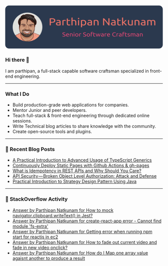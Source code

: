 <p align="center">
    <a href="https://parthipannatkunam.medium.com">
        <img src="/images/introbar.png" alt="parthipan header"/>
    </a>
</p>

### Hi there 👋
I am parthipan, a full-stack capable software craftsman specialized in front-end engineering.

<hr/>

### What I Do
- Build production-grade web applications for companies.
- Mentor Junior and peer developers.
- Teach full-stack & front-end engineering through dedicated online sessions.
- Write Technical blog articles to share knowledge with the community.
- Create open-source tools and plugins.

<hr/>

### 📄 Recent Blog Posts
<!-- BLOG-POST-LIST:START -->
- [A Practical Introduction to Advanced Usage of TypeScript Generics](https://medium.com/nerd-for-tech/a-practical-introduction-to-advanced-usage-of-typescript-generics-92aa7e8ae47d?source=rss-1a7725724267------2)
- [Continuously Deploy Static Pages with Github Actions & gh-pages](https://javascript.plainenglish.io/continuously-deploy-static-pages-with-github-actions-gh-pages-207e4a009d1c?source=rss-1a7725724267------2)
- [What is Idempotency in REST APIs and Why Should You Care?](https://parthipannatkunam.medium.com/what-is-idempotency-in-rest-apis-and-why-should-you-care-8c0a550e345f?source=rss-1a7725724267------2)
- [API Security — Broken Object Level Authorization: Attack and Defense](https://parthipannatkunam.medium.com/api-security-broken-object-level-authorization-attack-and-defense-7f1bcdc5e9dd?source=rss-1a7725724267------2)
- [Practical Introduction to Strategy Design Pattern Using Java](https://medium.com/swlh/practical-introduction-to-strategy-design-pattern-using-java-bb664b3f2889?source=rss-1a7725724267------2)
<!-- BLOG-POST-LIST:END -->

<hr/>

### 🔎 StackOverflow Activity
<!-- STACKOVERFLOW:START -->
- [Answer by Parthipan Natkunam for How to mock navigator.clipboard.writeText() in Jest?](https://stackoverflow.com/questions/62351935/how-to-mock-navigator-clipboard-writetext-in-jest/65870099#65870099)
- [Answer by Parthipan Natkunam for create-react-app error - Cannot find module 'fs-extra'](https://stackoverflow.com/questions/50724329/create-react-app-error-cannot-find-module-fs-extra/58448852#58448852)
- [Answer by Parthipan Natkunam for Getting error when running npm start for reactjs in ec2](https://stackoverflow.com/questions/58285368/getting-error-when-running-npm-start-for-reactjs-in-ec2/58342171#58342171)
- [Answer by Parthipan Natkunam for How to fade out current video and fade in new video onclick?](https://stackoverflow.com/questions/53316112/how-to-fade-out-current-video-and-fade-in-new-video-onclick/53318218#53318218)
- [Answer by Parthipan Natkunam for How do I Map one array value agaisnt another to produce a result](https://stackoverflow.com/questions/53299774/how-do-i-map-one-array-value-agaisnt-another-to-produce-a-result/53300303#53300303)
<!-- STACKOVERFLOW:END -->

<!--
**Parthipan-Natkunam/Parthipan-Natkunam** is a ✨ _special_ ✨ repository because its `README.md` (this file) appears on your GitHub profile.

Here are some ideas to get you started:

- 🔭 I’m currently working on ...
- 🌱 I’m currently learning ...
- 👯 I’m looking to collaborate on ...
- 🤔 I’m looking for help with ...
- 💬 Ask me about ...
- 📫 How to reach me: ...
- 😄 Pronouns: ...
- ⚡ Fun fact: ...
-->
